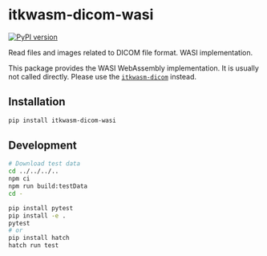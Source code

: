 # itkwasm-dicom-wasi

[![PyPI version](https://badge.fury.io/py/itkwasm-dicom-wasi.svg)](https://badge.fury.io/py/itkwasm-dicom-wasi)

Read files and images related to DICOM file format. WASI implementation.

This package provides the WASI WebAssembly implementation. It is usually not called directly. Please use the [`itkwasm-dicom`](https://pypi.org/project/itkwasm-dicom/) instead.


## Installation

```sh
pip install itkwasm-dicom-wasi
```

## Development

```sh
# Download test data
cd ../../../..
npm ci
npm run build:testData
cd -

pip install pytest
pip install -e .
pytest
# or
pip install hatch
hatch run test
```
